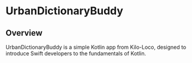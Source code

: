 # UrbanDictionaryBuddy


## Overview
UrbanDictionaryBuddy is a simple Kotlin app from Kilo-Loco, designed to introduce Swift developers to the fundamentals of Kotlin.


